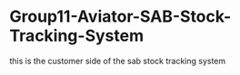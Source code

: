 # Group11-Aviator-SAB-Stock-Tracking-System
this is the customer side of the sab stock tracking system
